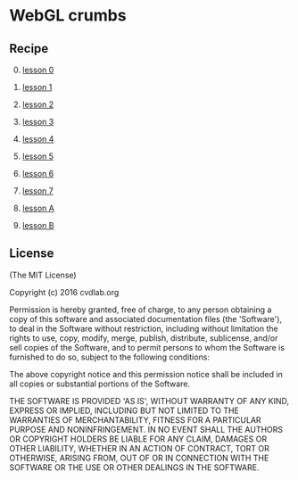 # WebGL crumbs

## Recipe

0. [lesson 0](lesson-0/index.html)
1. [lesson 1](lesson-1/index.html)
2. [lesson 2](lesson-2/index.html)
3. [lesson 3](lesson-3/index.html)
4. [lesson 4](lesson-4/index.html)
5. [lesson 5](lesson-5/index.html)
6. [lesson 6](lesson-6/index.html)
7. [lesson 7](lesson-7/index.html)

1. [lesson A](lesson-A/index.html)
2. [lesson B](lesson-B/index.html)

## License

(The MIT License)

Copyright (c) 2016 cvdlab.org

Permission is hereby granted, free of charge, to any person obtaining
a copy of this software and associated documentation files (the
'Software'), to deal in the Software without restriction, including
without limitation the rights to use, copy, modify, merge, publish,
distribute, sublicense, and/or sell copies of the Software, and to
permit persons to whom the Software is furnished to do so, subject to
the following conditions:

The above copyright notice and this permission notice shall be
included in all copies or substantial portions of the Software.

THE SOFTWARE IS PROVIDED 'AS IS', WITHOUT WARRANTY OF ANY KIND,
EXPRESS OR IMPLIED, INCLUDING BUT NOT LIMITED TO THE WARRANTIES OF
MERCHANTABILITY, FITNESS FOR A PARTICULAR PURPOSE AND NONINFRINGEMENT.
IN NO EVENT SHALL THE AUTHORS OR COPYRIGHT HOLDERS BE LIABLE FOR ANY
CLAIM, DAMAGES OR OTHER LIABILITY, WHETHER IN AN ACTION OF CONTRACT,
TORT OR OTHERWISE, ARISING FROM, OUT OF OR IN CONNECTION WITH THE
SOFTWARE OR THE USE OR OTHER DEALINGS IN THE SOFTWARE.
